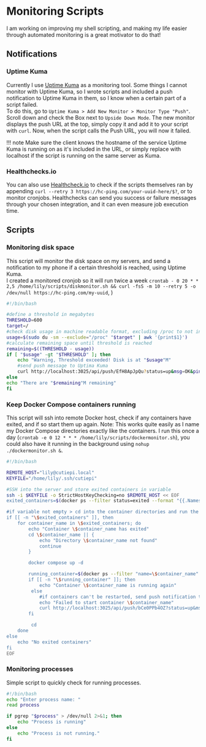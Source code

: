 # Monitoring Scripts

I am working on improving my shell scripting, and making my life easier through automated monitoring is a great motivator to do that!

## Notifications
### Uptime Kuma
Currently I use [Uptime Kuma](Docker.md#uptime-kuma) as a monitoring tool. 
Some things I cannot monitor with Uptime Kuma, so I wrote scripts and included a push notification to Uptime Kuma in them, so I know when a certain part of a script failed.<br />
To do this, go to `Uptime Kuma > Add New Monitor > Monitor Type "Push"`. Scroll down and check the Box next to `Upside Down Mode`.
The new monitor displays the push URL at the top, simply copy it and add it to your script with `curl`. Now, when the script calls the Push URL, you will now it failed. 

!!! note
    Make sure the client knows the hostname of the service Uptime Kuma is running on as it's included in the URL, or simply replace with localhost if the script is running on the same server as Kuma.

### Healthchecks.io
You can also use <a href="https://healthchecks.io/" target="_blank">Healthcheck.io</a> to check if the scripts themselves ran by appending `curl --retry 3 https://hc-ping.com/your-uuid-here/$?`, or to monitor cronjobs.
Healthchecks can send you success or failure messages through your chosen integration, and it can even measure job execution time.

## Scripts

### Monitoring disk space
This script will monitor the disk space on my servers, and send a notification to my phone if a certain threshold is reached, using Uptime Kuma. <br />
I created a monitored cronjob so it will run twice a week `crontab - 0 20 * * 2,5 /home/lily/scripts/diskmonitor.sh && curl -fsS -m 10 --retry 5 -o /dev/null https://hc-ping.com/my-uuid`, )
```bash
#!/bin/bash 

#define a threshold in megabytes                              
THRESHOLD=600                                                                                                                                                                              #define a directory to be monitored (in this case root)                                                   
target=/                                                                                                                                                                                   
#check disk usage in machine readable format, excluding /proc to not include running processes, storing only the size in the variable
usage=$(sudo du -sm --exclude="/proc" "$target" | awk '{print$1}')
#calculate remaining space until threshold is reached 
remaining=$((THRESHOLD - usage))
if [ "$usage" -gt "$THRESHOLD" ]; then
    echo "Warning, Threshold exceeded! Disk is at "$usage"M"
    #send push message to Uptima Kuma
    curl http://localhost:3025/api/push/EfH8ApJpQu?status=up&msg=OK&ping=
else
echo "There are "$remaining"M remaining"  
fi
```

### Keep Docker Compose containers running
This script will ssh into remote Docker host, check if any containers have exited, and if so start them up again.
Note: This works quite easily as I name my Docker Compose directories exactly like the containers.
I run this once a day (`crontab -e 0 12 * * * /home/lily/scripts/dockermonitor.sh`), you could also have it running in the background using `nohup ./dockermonitor.sh &`.
```bash
#!/bin/bash

REMOTE_HOST="lily@cutiepi.local"
KEYFILE="/home/lily/.ssh/cutiepi"

#SSH into the server and store exited containers in variable
ssh -i $KEYFILE -o StrictHostKeyChecking=no $REMOTE_HOST << EOF 
exited_containers=$(docker ps --filter status=exited --format "{{.Names}}") 

#if variable not empty > cd into the container directories and run the docker compose up command
if [[ -n "\$exited_containers" ]], then
    for container_name in \$exited_containers; do
        echo "Container \$container_name has exited"
        cd \$container_name || { 
            echo "Directory \$container_name not found"
            continue
        }

        docker compose up -d

        running_container=$(docker ps --filter "name=\$container_name" --filter "status=running" --format "{{.Names}}")
        if [[ -n "\$running_container" ]]; then
            echo "Container \$container_name is running again"
         else
            #if containers can't be restarted, send push notification to Uptime Kuma
            echo "Failed to start container \$container_name"
            curl http://localhost:3025/api/push/bCe0PPb4OZ?status=up&msg=OK&ping=
        fi

         cd
    done
else
    echo "No exited containers"
fi
EOF
```

### Monitoring processes
Simple script to quickly check for running processes.
```bash
#!/bin/bash
echo "Enter process name: "   
read process

if pgrep "$process" > /dev/null 2>&1; then
    echo "Process is running"
else
    echo "Process is not running."
fi
```